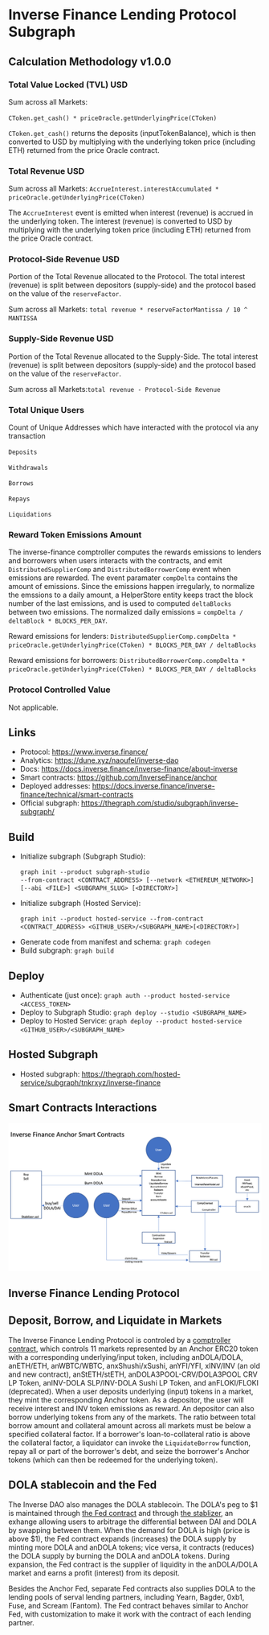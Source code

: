 # Inverse Finance Lending Protocol Subgraph

## Calculation Methodology v1.0.0

### Total Value Locked (TVL) USD

Sum across all Markets:

`CToken.get_cash() * priceOracle.getUnderlyingPrice(CToken)`

`CToken.get_cash()` returns the deposits (inputTokenBalance), which is then converted to USD by
multiplying with the underlying token price (including ETH) returned from the price Oracle contract.

### Total Revenue USD

Sum across all Markets: `AccrueInterest.interestAccumulated * priceOracle.getUnderlyingPrice(CToken)`

The `AccrueInterest` event is emitted when interest (revenue) is accrued in the underlying token. The interest (revenue) is converted to USD by multiplying with the underlying token price (including ETH) returned from the price Oracle contract.

### Protocol-Side Revenue USD

Portion of the Total Revenue allocated to the Protocol. The total interest (revenue) is split between depositors (supply-side) and the protocol based on the value of the `reserveFactor`. 

Sum across all Markets: `total revenue * reserveFactorMantissa / 10 ^ MANTISSA`

### Supply-Side Revenue USD

Portion of the Total Revenue allocated to the Supply-Side. The total interest (revenue) is split between depositors (supply-side) and the protocol based on the value of the `reserveFactor`. 

Sum across all Markets:`total revenue - Protocol-Side Revenue`

### Total Unique Users

Count of Unique Addresses which have interacted with the protocol via any transaction

`Deposits`

`Withdrawals`

`Borrows`

`Repays`

`Liquidations`

### Reward Token Emissions Amount

The inverse-finance comptroller computes the rewards emissions to lenders and borrowers when users interacts with the contracts, and emit `DistributedSupplierComp` and `DistributedBorrowerComp` event when emissions are rewarded. The event paramater `compDelta` contains the amount of emissions. Since the emissions happen irregularly, to normalize the emssions to a daily amount, a HelperStore entity keeps tract the block number of the last emissions, and is used to computed `deltaBlocks` between two emissions. The normalized daily emissions = `compDelta / deltaBlock * BLOCKS_PER_DAY`. 

Reward emissions for lenders: `DistributedSupplierComp.compDelta * priceOracle.getUnderlyingPrice(CToken) * BLOCKS_PER_DAY / deltaBlocks`

Reward emissions for borrowers: `DistributedBorrowerComp.compDelta * priceOracle.getUnderlyingPrice(CToken) * BLOCKS_PER_DAY / deltaBlocks`

### Protocol Controlled Value

Not applicable.


## Links

- Protocol: https://www.inverse.finance/
- Analytics: https://dune.xyz/naoufel/inverse-dao
- Docs: https://docs.inverse.finance/inverse-finance/about-inverse
- Smart contracts: https://github.com/InverseFinance/anchor
- Deployed addresses: https://docs.inverse.finance/inverse-finance/technical/smart-contracts
- Official subgraph: https://thegraph.com/studio/subgraph/inverse-subgraph/

## Build

- Initialize subgraph (Subgraph Studio):
  ```
  graph init --product subgraph-studio
  --from-contract <CONTRACT_ADDRESS> [--network <ETHEREUM_NETWORK>] [--abi <FILE>] <SUBGRAPH_SLUG> [<DIRECTORY>]
  ```
- Initialize subgraph (Hosted Service):
  ```
  graph init --product hosted-service --from-contract <CONTRACT_ADDRESS> <GITHUB_USER>/<SUBGRAPH_NAME>[<DIRECTORY>]
  ```
- Generate code from manifest and schema: `graph codegen`
- Build subgraph: `graph build`

## Deploy

- Authenticate (just once): `graph auth --product hosted-service <ACCESS_TOKEN>`
- Deploy to Subgraph Studio: `graph deploy --studio <SUBGRAPH_NAME>`
- Deploy to Hosted Service: `graph deploy --product hosted-service <GITHUB_USER>/<SUBGRAPH_NAME>`

## Hosted Subgraph

- Hosted subgraph: https://thegraph.com/hosted-service/subgraph/tnkrxyz/inverse-finance

## Smart Contracts Interactions

![inverse-finance](../../docs/images/protocols/inverse-finance.png "inverse-finance")

## Inverse Finance Lending Protocol

## Deposit, Borrow, and Liquidate in Markets

The Inverse Finance Lending Protocol is controled by a [comptroller contract](https://etherscan.io/address/0x4dCf7407AE5C07f8681e1659f626E114A7667339), which controls 11 markets represented by an Anchor ERC20 token with a corresponding underlying/input token, including anDOLA/DOLA, anETH/ETH, anWBTC/WBTC, anxShushi/xSushi, anYFI/YFI, xINV/INV (an old and new contract), anStETH/stETH, anDOLA3POOL-CRV/DOLA3POOL CRV LP Token, anINV-DOLA SLP/INV-DOLA Sushi LP Token, and anFLOKI/FLOKI (deprecated). When a user deposits underlying (input) tokens in a market, they mint the corresponding Anchor token. As a depositor, the user will receive interest and INV token emissions as reward. An depositor can also borrow underlying tokens from any of the markets. The ratio between total borrow amount and collateral amount across all markets must be below a specified collateral factor. If a borrower's loan-to-collateral ratio is above the collateral factor, a liquidator can invoke the `LiquidateBorrow` function, repay all or part of the borrower's debt, and seize the borrower's Anchor tokens (which can then be redeemed for the underlying token).

## DOLA stablecoin and the Fed

The Inverse DAO also manages the DOLA stablecoin. The DOLA's peg to \$1 is maintained through [the Fed contract](https://etherscan.io/address/0x5e075e40d01c82b6bf0b0ecdb4eb1d6984357ef7) and through [the stablizer](https://etherscan.io/address/0x7ec0d931affba01b77711c2cd07c76b970795cdd), an exhange allowing users to arbitrage the differential between DAI and DOLA by swapping between them. When the demand for DOLA is high (price is above \$1), the Fed contract expands (increases) the DOLA supply by minting more DOLA and anDOLA tokens; vice versa, it contracts (reduces) the DOLA supply by burning the DOLA and anDOLA tokens. During expansion, the Fed contract is the supplier of liquidity in the anDOLA/DOLA market and earns a profit (interest) from its deposit. 

Besides the Anchor Fed, separate Fed contracts also supplies DOLA to the lending pools of serval lending partners, including Yearn, Bagder, 0xb1, Fuse, and Scream (Fantom). The Fed contract behaves similar to Anchor Fed, with customization to make it work with the contract of each lending partner.